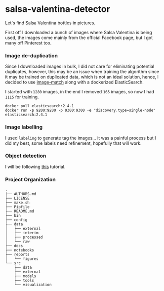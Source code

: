 salsa-valentina-detector
==============================

Let's find Salsa Valentina bottles in pictures. 

First off I downloaded a bunch of images where Salsa Valentina is being used, the images come mainly from the official Facebook page, but I got many off Pinterest too.

### Image de-duplication  
Since I downloaded images in bulk, I did not care for eliminating potential duplicates, however, this may be an issue when training the algorithm since it may be trained on duplicated data, which is not an ideal solution, hence, I decided to use [image-match](https://github.com/EdjoLabs/image-match) along with a dockerized ElasticSearch.  

I started with `1280` images, in the end I removed `165` images, so now I had `1115` for training.

```
docker pull elasticsearch:2.4.1  
docker run -p 9200:9200 -p 9300:9300 -e "discovery.type=single-node" elasticsearch:2.4.1  
```

### Image labelling  
I used `labelimg` to generate tag the images... it was a painful process but I did my best, some labels need refinement, hopefully that will work.  
### Object detection  
I will be following [this](https://3sidedcube.com/guide-retraining-object-detection-models-tensorflow/) tutorial.


### Project Organization


    .
    ├── AUTHORS.md
    ├── LICENSE
    ├── make.sh
    ├── Pipfile
    ├── README.md
    ├── bin
    ├── config
    ├── data
    │   ├── external
    │   ├── interim
    │   ├── processed
    │   └── raw
    ├── docs
    ├── notebooks
    ├── reports
    │   └── figures
    └── src
        ├── data
        ├── external
        ├── models
        ├── tools
        └── visualization
